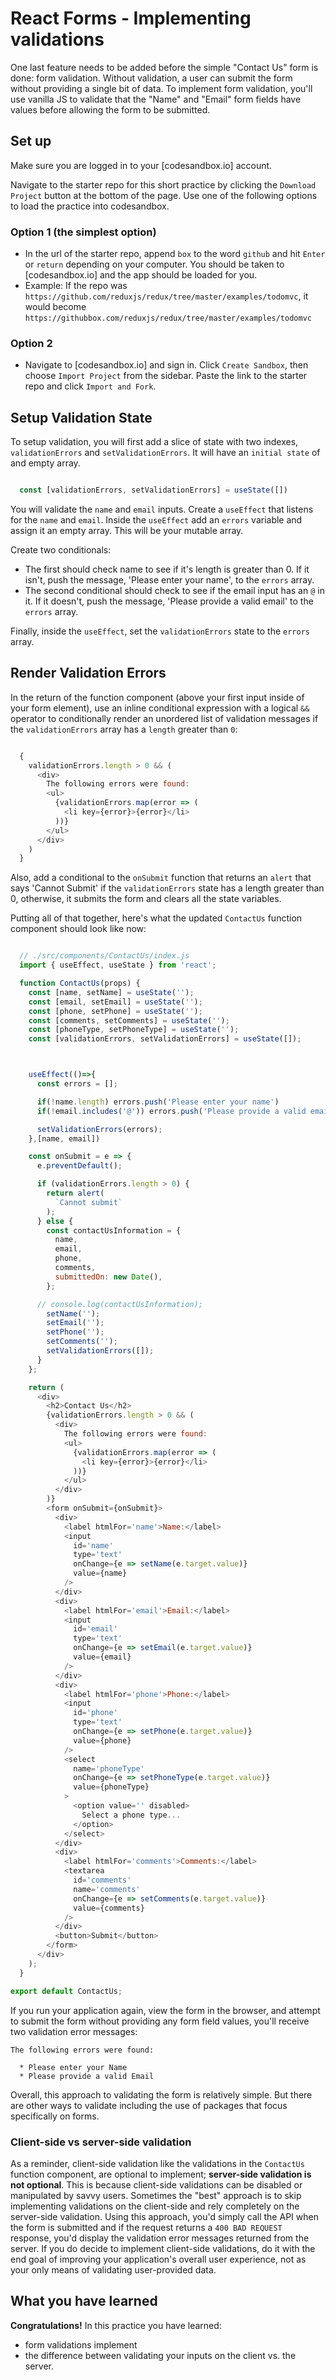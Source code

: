 # React Forms - Implementing validations

One last feature needs to be added before the simple "Contact Us" form is done:
form validation. Without validation, a user can submit the form without
providing a single bit of data. To implement form validation, you'll use vanilla
JS to validate that the "Name" and "Email" form fields have values before
allowing the form to be submitted.

## Set up

Make sure you are logged in to your [codesandbox.io] account.

Navigate to the starter repo for this short practice by clicking the `Download
Project` button at the bottom of the page. Use one of the following options to
load the practice into codesandbox.

### Option 1 (the simplest option)

- In the url of the starter repo, append `box` to the word `github` and hit
  `Enter` or `return` depending on your computer. You should be taken to
  [codesandbox.io] and the app should be loaded for you.
- Example: If the repo was
  `https://github.com/reduxjs/redux/tree/master/examples/todomvc`, it would
  become `https://githubbox.com/reduxjs/redux/tree/master/examples/todomvc`

### Option 2

- Navigate to [codesandbox.io] and sign in. Click `Create Sandbox`, then choose
 `Import Project` from the sidebar. Paste the link to the starter repo and
 click `Import and Fork`.

## Setup Validation State

To setup validation, you will first add a slice of state with two indexes,
`validationErrors` and `setValidationErrors`. It will have an `initial state` of
and empty array.

```js

  const [validationErrors, setValidationErrors] = useState([])

```

You will validate the `name` and `email` inputs. Create a `useEffect` that
listens for the `name` and `email`. Inside the `useEffect` add an `errors`
variable and assign it an empty array. This will be your mutable array.

Create two conditionals:

- The first should check name to see if it's length is greater than 0. If it
  isn't, push the message, 'Please enter your name', to the `errors` array.
- The second conditional should check to see if the email input has an `@` in
  it. If it doesn't, push the message, 'Please provide a valid email' to the
  `errors` array.

Finally, inside the `useEffect`, set the `validationErrors` state to the
`errors` array.

## Render Validation Errors

In the return of the function component (above your first input inside of your
form element), use an inline conditional expression
with a logical `&&` operator to conditionally render an unordered list of
validation messages if the `validationErrors` array has a `length` greater than
`0`:

```js

  {
    validationErrors.length > 0 && (
      <div>
        The following errors were found:
        <ul>
          {validationErrors.map(error => (
            <li key={error}>{error}</li>
          ))}
        </ul>
      </div>
    )
  }

  ```

  Also, add a conditional to the `onSubmit` function that returns an `alert`
  that says 'Cannot Submit' if the `validationErrors` state has a length greater
  than 0, otherwise, it submits the form and clears all the state variables.

  Putting all of that together, here's what the updated `ContactUs` function
  component should look like now:

  ```js
  
    // ./src/components/ContactUs/index.js
    import { useEffect, useState } from 'react';

    function ContactUs(props) {
      const [name, setName] = useState('');
      const [email, setEmail] = useState('');
      const [phone, setPhone] = useState('');
      const [comments, setComments] = useState('');
      const [phoneType, setPhoneType] = useState('');
      const [validationErrors, setValidationErrors] = useState([]);



      useEffect(()=>{
        const errors = [];

        if(!name.length) errors.push('Please enter your name')
        if(!email.includes('@')) errors.push('Please provide a valid email')

        setValidationErrors(errors);
      },[name, email])

      const onSubmit = e => {
        e.preventDefault();

        if (validationErrors.length > 0) {
          return alert(
            `Cannot submit`
          );
        } else {
          const contactUsInformation = {
            name,
            email,
            phone,
            comments,
            submittedOn: new Date(),
          };

        // console.log(contactUsInformation);
          setName('');
          setEmail('');
          setPhone('');
          setComments('');
          setValidationErrors([]);
        }
      };

      return (
        <div>
          <h2>Contact Us</h2>
          {validationErrors.length > 0 && (
            <div>
              The following errors were found:
              <ul>
                {validationErrors.map(error => (
                  <li key={error}>{error}</li>
                ))}
              </ul>
            </div>
          )}
          <form onSubmit={onSubmit}>
            <div>
              <label htmlFor='name'>Name:</label>
              <input
                id='name'
                type='text'
                onChange={e => setName(e.target.value)}
                value={name}
              />
            </div>
            <div>
              <label htmlFor='email'>Email:</label>
              <input
                id='email'
                type='text'
                onChange={e => setEmail(e.target.value)}
                value={email}
              />
            </div>
            <div>
              <label htmlFor='phone'>Phone:</label>
              <input
                id='phone'
                type='text'
                onChange={e => setPhone(e.target.value)}
                value={phone}
              />
              <select
                name='phoneType'
                onChange={e => setPhoneType(e.target.value)}
                value={phoneType}
              >
                <option value='' disabled>
                  Select a phone type...
                </option>
              </select>
            </div>
            <div>
              <label htmlFor='comments'>Comments:</label>
              <textarea
                id='comments'
                name='comments'
                onChange={e => setComments(e.target.value)}
                value={comments}
              />
            </div>
            <button>Submit</button>
          </form>
        </div>
      );
    }

  export default ContactUs;

```

If you run your application again, view the form in the browser, and attempt to
submit the form without providing any form field values, you'll receive two
validation error messages:

```plaintext
The following errors were found:

  * Please enter your Name
  * Please provide a valid Email
```

Overall, this approach to validating the form is relatively simple. But there
are other ways to validate including the use of packages that focus specifically
on forms.

### Client-side vs server-side validation

As a reminder, client-side validation like the validations in the `ContactUs`
function component, are optional to implement; **server-side validation is not
optional**. This is because client-side validations can be disabled or
manipulated by savvy users. Sometimes the "best" approach is to skip
implementing validations on the client-side and rely completely on the
server-side validation. Using this approach, you'd simply call the API when the
form is submitted and if the request returns a `400 BAD REQUEST` response, you'd
display the validation error messages returned from the server. If you do decide
to implement client-side validations, do it with the end goal of improving your
application's overall user experience, not as your only means of validating
user-provided data.

## What you have learned

**Congratulations!** In this practice you have learned:

- form validations implement
- the difference between validating your inputs on the client vs. the server.

[onchange event handler]:
https://appacademy-open-assets.s3-us-west-1.amazonaws.com/Modular-Curriculum/content/react-redux/topics/react-class-components/assets/react-forms-onchange-event-handler.png
[validator]: https://github.com/validatorjs/validator.js
[code-sandbox]:http://www.codesandbox.io